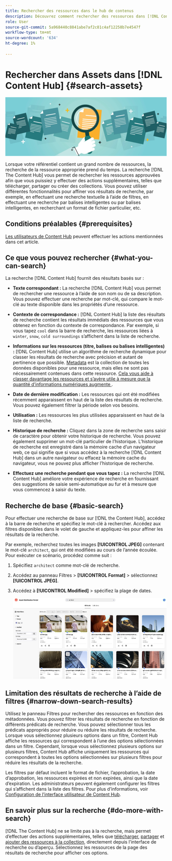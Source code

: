 ```yaml
---
title: Rechercher des ressources dans le hub de contenus
description: Découvrez comment rechercher des ressources dans [!DNL Content Hub]
role: User
source-git-commit: 5a968440c8841abe7af2c81c4af12258b7e4547f
workflow-type: tm+mt
source-wordcount: '634'
ht-degree: 1%

---
```



# Rechercher dans Assets dans [!DNL Content Hub] {#search-assets}

![Image de bannière de ressources de partage](assets/search.png)

Lorsque votre référentiel contient un grand nombre de ressources, la recherche de la ressource appropriée prend du temps. La recherche [!DNL The Content Hub] vous permet de rechercher les ressources approuvées afin que vous puissiez y effectuer des actions supplémentaires, telles que télécharger, partager ou créer des collections. Vous pouvez utiliser différentes fonctionnalités pour affiner vos résultats de recherche, par exemple, en effectuant une recherche textuelle à l’aide de filtres, en effectuant une recherche par balises intelligentes ou par balises intelligentes, en recherchant un format de fichier particulier, etc.

## Conditions préalables {#prerequisites}

[Les utilisateurs de Content Hub](deploy-content-hub.md#onboard-content-hub-users) peuvent effectuer les actions mentionnées dans cet article.

## Ce que vous pouvez rechercher  {#what-you-can-search}

La recherche [!DNL Content Hub] fournit des résultats basés sur :

* **Texte correspondant :** La recherche [!DNL Content Hub] vous permet de rechercher une ressource à l’aide de son nom ou de sa description. Vous pouvez effectuer une recherche par mot-clé, qui compare le mot-clé au texte disponible dans les propriétés d’une ressource.

* **Contexte de correspondance :** [!DNL Content Hub] la liste des résultats de recherche contient les résultats immédiats des ressources que vous obtenez en fonction du contexte de correspondance. Par exemple, si vous tapez `cool` dans la barre de recherche, les ressources liées à `winter`, `snow`, `cold surroundings` s’affichent dans la liste de recherche.

* **Informations sur les ressources (titre, balises ou balises intelligentes) :** [!DNL Content Hub] utilise un algorithme de recherche dynamique pour classer les résultats de recherche avec précision et autant de pertinence que possible. [Metadata](#asset-properties.md) est la collection de toutes les données disponibles pour une ressource, mais elles ne sont pas nécessairement contenues dans cette ressource. [Cela vous aide à classer davantage les ressources et s’avère utile à mesure que la quantité d’informations numériques augmente ](/help/assets/configure-content-hub-ui-options.md##configure-metadata-search-content-hub).

* **Date de dernière modification :** Les ressources qui ont été modifiées récemment apparaissent en haut de la liste des résultats de recherche. Vous pouvez également filtrer la période selon vos besoins.

* **Utilisation :** Les ressources les plus utilisées apparaissent en haut de la liste de recherche.

* **Historique de recherche :** Cliquez dans la zone de recherche sans saisir de caractère pour obtenir votre historique de recherche. Vous pouvez également supprimer un mot-clé particulier de l’historique. L’historique de recherche est enregistré dans la mémoire cache d’un navigateur web, ce qui signifie que si vous accédez à la recherche [!DNL Content Hub] dans un autre navigateur ou effacez la mémoire cache du navigateur, vous ne pouvez plus afficher l’historique de recherche.

* **Effectuez une recherche pendant que vous tapez :** La recherche [!DNL Content Hub] améliore votre expérience de recherche en fournissant des suggestions de saisie semi-automatique au fur et à mesure que vous commencez à saisir du texte.

## Recherche de base {#basic-search}

Pour effectuer une recherche de base sur [!DNL the Content Hub], accédez à la barre de recherche et spécifiez le mot-clé à rechercher. Accédez aux filtres disponibles dans le volet de gauche et appliquez-les pour affiner les résultats de la recherche.

Par exemple, recherchez toutes les images **[!UICONTROL JPEG]** contenant le mot-clé `architect`, qui ont été modifiées au cours de l’année écoulée. Pour exécuter ce scénario, procédez comme suit :

1. Spécifiez `architect` comme mot-clé de recherche.

1. Accédez au panneau Filtres > **[!UICONTROL Format]** > sélectionnez **[!UICONTROL JPEG]**.

1. Accédez à **[!UICONTROL Modified]** > spécifiez la plage de dates.

   ![Recherche de base](assets/basic-search.png)

## Limitation des résultats de recherche à l’aide de filtres {#narrow-down-search-results}

Utilisez le panneau Filtres pour rechercher des ressources en fonction des métadonnées. Vous pouvez filtrer les résultats de recherche en fonction de différents prédicats de recherche. Vous pouvez sélectionner tous les prédicats appropriés pour réduire ou réduire les résultats de recherche. Lorsque vous sélectionnez plusieurs options dans un filtre, Content Hub affiche les ressources qui correspondent à l’une des options sélectionnées dans un filtre. Cependant, lorsque vous sélectionnez plusieurs options sur plusieurs filtres, Content Hub affiche uniquement les ressources qui correspondent à toutes les options sélectionnées sur plusieurs filtres pour réduire les résultats de la recherche.

Les filtres par défaut incluent le format de fichier, l’approbation, la date d’approbation, les ressources expirées et non expirées, ainsi que la date d’expiration. Les administrateurs peuvent également configurer les filtres qui s’affichent dans la liste des filtres. Pour plus d’informations, voir [Configuration de l’interface utilisateur de Content Hub](configure-content-hub-ui-options.md#configure-filters-content-hub).

<!--

<table>
    <tbody>
     <tr>
      <th><strong>Search Predicate</strong></th>
      <th><strong>Description</strong></th>
      <th><strong>Properties</strong></th>
     </tr>
     <tr>
      <td> Campaigns </td>
      <td> Allows you to search using planned activity performed to take any particular action. For example, advertisement campaign run on Ferrari to know the understand the interests of people using number of clicks people perform.</td>
      <td>NA</td>
     </tr>
     <tr>
      <td> Channels </td>
      <td> Helps you to understand the path from where the asset is coming from. For example, web, social media, books, catalog, etc.</td>
      <td>NA</td>
     </tr>
     <tr>
      <td> Region </td>
      <td> Helps you to understand the location where the asset is created. For example, Japan, EMEA, Worldwide, etc.</td>
      <td>NA</td>
     </tr>
     <tr>
      <td> Keywords </td>
      <td> Keyword helps you search using terms or the words that you enter based on the topic. For example, images, low-resolution, etc.</td>
      <td>NA</td>
     </tr>
     <tr>
      <td> Timeframe </td>
      <td> Helps you search assets using timeline. For example, search by year 2024, Q3 2023, etc.</td>
      <td>NA</td>
     </tr>
     <tr>
      <td>File format</td>
      <td>Composition of an asset. The supported assets include image, document, video, printable media, and so on.</td>
      <td>
        <ul>
            <li>[!UICONTROL JPEG]</li> 
            <li>[!UICONTROL Quicktime]</li> 
            <li>[!UICONTROL PNG]</li> 
            <li>[!UICONTROL WebP]</li> 
            <li>[!UICONTROL MP4]</li> 
            <li>[!UICONTROL Plain]</li> 
            <li>[!UICONTROL PDF]</li>
            <li>[!UICONTROL SVG + XML]</li>
        </ul>
      </td>
     </tr>
     <tr>
      <td>Tags</td>
      <td>Tags help you categorize assets that can be browsed and searched more efficiently based on hierarchical taxonomies.</td>
      <td>
        <ul>
            <li>Field label</li>
            <li>Property name</li>
            <li>Path</li>
            <li>Description</li>
        </ul>
      </td>
     </tr>
     <!--<tr>
      <td>Subject</td>
      <td>Classification of assets based on their theme. For example, colorful, hiking, outdoors.</td>
      <td>NA</td>
     </tr>
          <tr>
      <td>Last modified</td>
      <td>Search assets based on their last modification. Specify the date range using the Start date and End date fields.</td>
      <td>
        <ul>
            <li>Range text (From)</li> 
            <li>Range text (To) </li>
        </ul>
      </td>
     </tr>    
     <!--<tr>
      <td>Asset ID</td>
      <td>Unique number that identifies the asset.</td>
      <td>NA</td>
     </tr>
     <tr>
      <td> Colors </td>
      <td> Helps you search assets using colors that are automatically identified in an asset using Adobe's Sensei AI capabilities.</td>
      <td>NA</td>
     </tr>  
    </tbody>
   </table>

-->

## En savoir plus sur la recherche {#do-more-with-search}

[!DNL The Content Hub] ne se limite pas à la recherche, mais permet d’effectuer des actions supplémentaires, telles que [télécharger](download-assets-content-hub.md), [partager](share-assets-content-hub.md) et [ajouter des ressources à la collection](collections-content-hub.md), directement depuis l’interface de recherche ou d’aperçu. Sélectionnez les ressources de la page des résultats de recherche pour afficher ces options.

